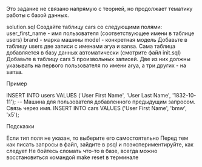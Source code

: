 Это задание не связано напрямую с теорией, но продолжает тематику работы с базой данных.

solution.sql
Создайте таблицу cars со следующими полями:
user_first_name - имя пользователя (соответствующее имени в таблице users)
brand - марка машины
model - конкретная модель
Добавьте в таблицу users две записи с именами arya и sansa. Сама таблица добавляется в базу данных автоматически (смотрите файл init.sql)
Добавьте в таблицу cars 5 произвольных записей. Две из них должны указывать на первого пользователя по имени arya, а три других - на sansa.

Пример

INSERT INTO users VALUES ('User First Name', 'User Last Name', '1832-10-11');
-- Машина для пользователя добавленного предыдущим запросом. Связь через имя.
INSERT INTO cars VALUES ('User First Name', 'bmw', 'x5');

Подсказки

Если тип поля не указан, то выберите его самостоятельно
Перед тем как писать запросы в файл, зайдите в psql и поэкспериментируйте, как следует
Не бойтесь сломать что-то в базе, всегда можно восстановиться командой make reset в терминале